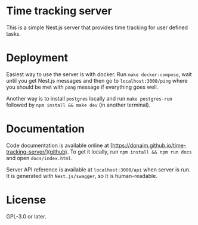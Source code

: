 
# Time tracking server

This is a simple Nest.js server that provides time tracking for user defined tasks.

# Deployment

Easiest way to use the server is with docker.
Run `make docker-compose`, wait until you get Nest.js messages and 
then go to `localhost:3000/ping` where you should be met with `pong` message if everything goes well.

Another way is to install `postgres` locally and run `make postgres-run`
followed by `npm install && make dev` (in another terminal).

# Documentation

Code documentation is available online at [https://donaim.github.io/time-tracking-server/](github).
To get it locally, run `npm install && npm run docs` and open `docs/index.html`.

Server API reference is available at `localhost:3000/api` when server is run.
It is generated with `Nest.js/swagger`, so it is human-readable.

# License

GPL-3.0 or later.



